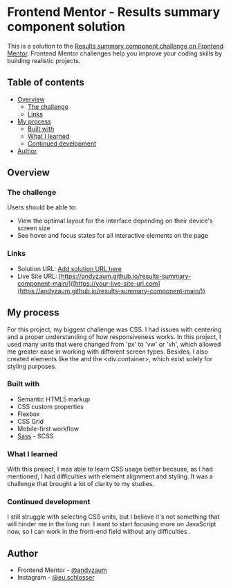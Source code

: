 # Frontend Mentor - Results summary component solution

This is a solution to the [Results summary component challenge on Frontend Mentor](https://www.frontendmentor.io/challenges/results-summary-component-CE_K6s0maV). Frontend Mentor challenges help you improve your coding skills by building realistic projects. 

## Table of contents

- [Overview](#overview)
  - [The challenge](#the-challenge)
  - [Links](#links)
- [My process](#my-process)
  - [Built with](#built-with)
  - [What I learned](#what-i-learned)
  - [Continued development](#continued-development)
- [Author](#author)


## Overview

### The challenge

Users should be able to:

- View the optimal layout for the interface depending on their device's screen size
- See hover and focus states for all interactive elements on the page

### Links

- Solution URL: [Add solution URL here](https://your-solution-url.com)
- Live Site URL: [https://andyzaum.github.io/results-summary-component-main/]([https://your-live-site-url.com](https://andyzaum.github.io/results-summary-component-main/))

## My process
  For this project, my biggest challenge was CSS. I had issues with centering <divs> and a proper understanding of how responsiveness works. In this project, I used many units that were changed from 'px' to 'vw' or 'vh', which allowed me greater ease in working with different screen types. Besides, I also created elements like the <ball> and the <div.container>, which exist solely for styling purposes.

### Built with

- Semantic HTML5 markup
- CSS custom properties
- Flexbox
- CSS Grid
- Mobile-first workflow
- [Sass](https://sass-lang.com/) - SCSS


### What I learned

With this project, I was able to learn CSS usage better because, as I had mentioned, I had difficulties with element alignment and styling. It was a challenge that brought a lot of clarity to my studies.


### Continued development

I still struggle with selecting CSS units, but I believe it's not something that will hinder me in the long run. I want to start focusing more on JavaScript now, so I can work in the front-end field without any difficulties .


## Author

- Frontend Mentor - [@andyzaum](https://www.frontendmentor.io/profile/andyzaum)
- Instagram - [@eu.schlosser](https://www.instagram.com/eu.schlosser)


